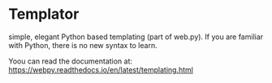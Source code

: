 # Templator
simple, elegant Python based templating (part of web.py).
If you are familiar with Python, there is no new syntax to learn.

Yoou can read the documentation at:
https://webpy.readthedocs.io/en/latest/templating.html
